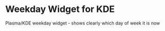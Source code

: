 Weekday Widget for KDE
======================

Plasma/KDE weekday widget - shows clearly which day of week it is now


